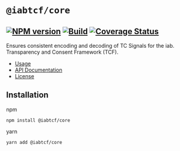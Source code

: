 # `@iabtcf/core`

[![NPM version](https://img.shields.io/npm/v/@iabtcf/core.svg?style=flat-square)](https://www.npmjs.com/package/@iabtcf/core)
[![Build](https://travis-ci.org/chrispaterson/iabtcf-es.svg?branch=master)](https://travis-ci.org/chrispaterson/iabtcf-es)
[![Coverage Status](https://coveralls.io/repos/github/chrispaterson/iabtcf-es/badge.svg)](https://coveralls.io/github/chrispaterson/iabtcf-es)
---
Ensures consistent encoding and decoding of TC Signals for the iab. Transparency and Consent Framework (TCF).

 * [Usage](docs/usage/README.md)
 * [API Documentation](docs/api/README.md#iabtcfcore---api-documentation)
 * [License](LICENSE)

## Installation

npm
```
npm install @iabtcf/core
```

yarn
```
yarn add @iabtcf/core
```
